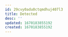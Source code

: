```yaml
---
id: 29cvy0adu0ctqmdhuj407l3
title: Detected
desc: ''
updated: 1670183855192
created: 1670183855192
---
```

